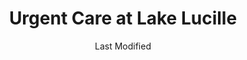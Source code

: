 ---
layout: location-page
date: Last Modified
description: "Local COVID-19 testing is available at Urgent Care at Lake Lucille in Wasilla, Alaska, USA."
permalink: "locations/alaska/wasilla/urgent-care-at-lake-lucille/"
tags:
  - locations
  - alaska
title: Urgent Care at Lake Lucille
uniqueName: urgent-care-at-lake-lucille
state: Alaska
stateAbbr: AK
hood: "Wasilla"
address: "185 E Parks Highway"
city: "Wasilla"
zip: "99654"
zipsNearby: "99501 99502 99503 99504 99505 99506 99507 99508 99509 99510 99511 99513 99514 99515 99516 99517 99518 99519 99520 99521 99522 99523 99524 99529 99530 99540 99599 99695 99567 99577 99587 99605 99635 99645 99674 99682 99623 99629 99652 99654 99687 99694 99688" 
mapUrl: "http://maps.apple.com/?q=Urgent+Care+at+Lake+Lucille&address=185+E+Parks+Highway,Wasilla,Alaska,99654"
locationType: Walk-up
phone: "907-373-4200"
website: "https://www.urgentcarealaska.com/"
onlineBooking: undefined
closed: undefined
closedUpdate: May 18th, 2020
notes: "Open to all."
days: Weekdays
hours: 8AM-6PM
altDays: Weekends
altHours: 9AM-5PM
ctaMessage: Learn more
ctaUrl: "https://www.urgentcarealaska.com/"
---